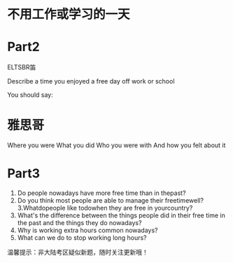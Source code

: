 # 不用工作或学习的一天  

# Part2  

ELTSBR笛  

Describe a time you enjoyed a free day off work or school  

You should say:  

# 雅思哥  

Where you were What you did Who you were with And how you felt about it  

# Part3  

1. Do people nowadays have more free time than in thepast?   
2. Do you think most people are able to manage their freetimewell?   
3.Whatdopeople like todowhen they are free in yourcountry?   
4. What's the difference between the things people did in their free time in the past and the things they do nowadays?   
5. Why is working extra hours common nowadays?   
6. What can we do to stop working long hours?  

温馨提示：非大陆考区疑似新题，随时关注更新哦！  